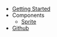 - [Getting Started](getting-started)
- Components
  - [Sprite](components/sprite)
- [Github](https://github.com/mattjennings/svelte-pixi)
